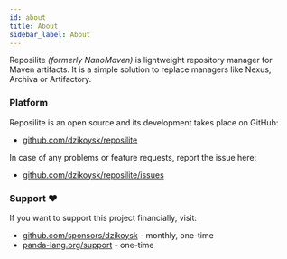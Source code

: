 ```yaml
---
id: about
title: About
sidebar_label: About
---
```


Reposilite *(formerly NanoMaven)* is lightweight repository manager for Maven artifacts. It is a simple solution to replace managers like Nexus, Archiva or Artifactory.

### Platform

Reposilite is an open source and its development takes place on GitHub:

* [github.com/dzikoysk/reposilite](https://github.com/dzikoysk/reposilite)

In case of any problems or feature requests, report the issue here:

* [github.com/dzikoysk/reposilite/issues](https://github.com/dzikoysk/reposilite/issues)

### Support ❤️

If you want to support this project financially, visit:

* [github.com/sponsors/dzikoysk](https://github.com/sponsors/dzikoysk) - monthly, one-time
* [panda-lang.org/support](https://panda-lang.org/support/) - one-time